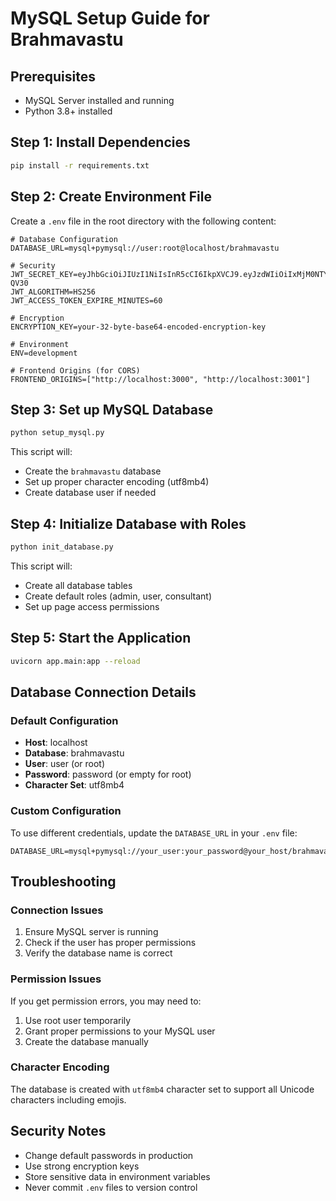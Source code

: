 # MySQL Setup Guide for Brahmavastu

## Prerequisites
- MySQL Server installed and running
- Python 3.8+ installed

## Step 1: Install Dependencies
```bash
pip install -r requirements.txt
```

## Step 2: Create Environment File
Create a `.env` file in the root directory with the following content:

```env
# Database Configuration
DATABASE_URL=mysql+pymysql://user:root@localhost/brahmavastu

# Security
JWT_SECRET_KEY=eyJhbGciOiJIUzI1NiIsInR5cCI6IkpXVCJ9.eyJzdWIiOiIxMjM0NTY3ODkwIiwibmFtZSI6IkpvaG4gRG9lIiwiYWRtaW4iOnRydWUsImlhdCI6MTUxNjIzOTAyMn0.KMUFsIDTnFmyG3nMiGM6H9FNFUROf3wh7SmqJp-QV30
JWT_ALGORITHM=HS256
JWT_ACCESS_TOKEN_EXPIRE_MINUTES=60

# Encryption
ENCRYPTION_KEY=your-32-byte-base64-encoded-encryption-key

# Environment
ENV=development

# Frontend Origins (for CORS)
FRONTEND_ORIGINS=["http://localhost:3000", "http://localhost:3001"]
```

## Step 3: Set up MySQL Database
```bash
python setup_mysql.py
```

This script will:
- Create the `brahmavastu` database
- Set up proper character encoding (utf8mb4)
- Create database user if needed

## Step 4: Initialize Database with Roles
```bash
python init_database.py
```

This script will:
- Create all database tables
- Create default roles (admin, user, consultant)
- Set up page access permissions

## Step 5: Start the Application
```bash
uvicorn app.main:app --reload
```

## Database Connection Details

### Default Configuration
- **Host**: localhost
- **Database**: brahmavastu
- **User**: user (or root)
- **Password**: password (or empty for root)
- **Character Set**: utf8mb4

### Custom Configuration
To use different credentials, update the `DATABASE_URL` in your `.env` file:

```env
DATABASE_URL=mysql+pymysql://your_user:your_password@your_host/brahmavastu
```

## Troubleshooting

### Connection Issues
1. Ensure MySQL server is running
2. Check if the user has proper permissions
3. Verify the database name is correct

### Permission Issues
If you get permission errors, you may need to:
1. Use root user temporarily
2. Grant proper permissions to your MySQL user
3. Create the database manually

### Character Encoding
The database is created with `utf8mb4` character set to support all Unicode characters including emojis.

## Security Notes
- Change default passwords in production
- Use strong encryption keys
- Store sensitive data in environment variables
- Never commit `.env` files to version control 